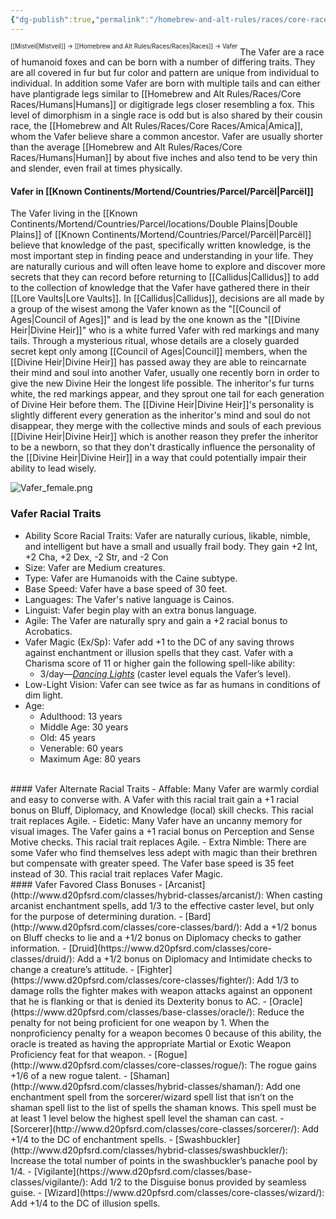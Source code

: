 ```yaml
---
{"dg-publish":true,"permalink":"/homebrew-and-alt-rules/races/core-races/vafer/"}
---
```


<sup><sup>[[Mistveil\|Mistveil]] → [[Homebrew and Alt Rules/Races/Races\|Races]] → Vafer</sup></sup>
The Vafer are a race of humanoid foxes and can be born with a number of differing traits. They are all covered in fur but fur color and pattern are unique from individual to individual. In addition some Vafer are born with multiple tails and can either have plantigrade legs similar to [[Homebrew and Alt Rules/Races/Core Races/Humans\|Humans]] or digitigrade legs closer resembling a fox. This level of dimorphism in a single race is odd but is also shared by their cousin race, the [[Homebrew and Alt Rules/Races/Core Races/Amica\|Amica]], whom the Vafer believe share a common ancestor. Vafer are usually shorter than the average [[Homebrew and Alt Rules/Races/Core Races/Humans\|Human]] by about five inches and also tend to be very thin and slender, even frail at times physically. 
#### Vafer in [[Known Continents/Mortend/Countries/Parcel/Parcël\|Parcël]]
The Vafer living in the [[Known Continents/Mortend/Countries/Parcel/locations/Double Plains\|Double Plains]] of [[Known Continents/Mortend/Countries/Parcel/Parcël\|Parcël]] believe that knowledge of the past, specifically written knowledge, is the most important step in finding peace and understanding in your life. They are naturally curious and will often leave home to explore and discover more secrets that they can record before returning to [[Callidus\|Callidus]] to add to the collection of knowledge that the Vafer have gathered there in their [[Lore Vaults\|Lore Vaults]]. In [[Callidus\|Callidus]], decisions are all made by a group of the wisest among the Vafer known as the "[[Council of Ages\|Council of Ages]]" and is lead by the one known as the "[[Divine Heir\|Divine Heir]]" who is a white furred Vafer with red markings and many tails. Through a mysterious ritual, whose details are a closely guarded secret kept only among [[Council of Ages\|Council]] members, when the [[Divine Heir\|Divine Heir]] has passed away they are able to reincarnate their mind and soul into another Vafer, usually one recently born in order to give the new Divine Heir the longest life possible. The inheritor's fur turns white, the red markings appear, and they sprout one tail for each generation of Divine Heir before them. The [[Divine Heir\|Divine Heir]]'s personality is slightly different every generation as the inheritor's mind and soul do not disappear, they merge with the collective minds and souls of each previous [[Divine Heir\|Divine Heir]] which is another reason they prefer the inheritor to be a newborn, so that they don't drastically influence the personality of the [[Divine Heir\|Divine Heir]] in a way that could potentially impair their ability to lead wisely.

![Vafer_female.png](/img/user/Attachments/Vafer_female.png)

### Vafer Racial Traits
- Ability Score Racial Traits: Vafer are naturally curious, likable, nimble, and intelligent but have a small and usually frail body. They gain +2 Int, +2 Cha, +2 Dex, -2 Str, and -2 Con 
- Size: Vafer are Medium creatures.
- Type: Vafer are Humanoids with the Caine subtype.
- Base Speed: Vafer have a base speed of 30 feet.
- Languages: The Vafer's native language is Cainos.
- Linguist: Vafer begin play with an extra bonus language.
- Agile: The Vafer are naturally spry and gain a +2 racial bonus to Acrobatics. 
- Vafer Magic (Ex/Sp): Vafer add +1 to the DC of any saving throws against enchantment or illusion spells that they cast. Vafer with a Charisma score of 11 or higher gain the following spell-like ability:
    - 3/day—[*Dancing Lights*](https://www.d20pfsrd.com/magic/all-spells/d/dancing-lights/) (caster level equals the Vafer’s level).
- Low-Light Vision: Vafer can see twice as far as humans in conditions of dim light.
- Age:
    - Adulthood: 13 years
    - Middle Age: 30 years
    - Old: 45 years
    - Venerable: 60 years
    - Maximum Age: 80 years
<br>
#### Vafer Alternate Racial Traits
- Affable: Many Vafer are warmly cordial and easy to converse with. A Vafer with this racial trait gain a +1 racial bonus on Bluff, Diplomacy, and Knowledge (local) skill checks. This racial trait replaces Agile.
- Eidetic: Many Vafer have an uncanny memory for visual images. The Vafer gains a +1 racial bonus on Perception and Sense Motive checks. This racial trait replaces Agile.
- Extra Nimble: There are some Vafer who find themselves less adept with magic than their brethren but compensate with greater speed. The Vafer base speed is 35 feet instead of 30. This racial trait replaces Vafer Magic.
<br>
#### Vafer Favored Class Bonuses
- [Arcanist](http://www.d20pfsrd.com/classes/hybrid-classes/arcanist/): When casting arcanist enchantment spells, add 1/3 to the effective caster level, but only for the purpose of determining duration.
- [Bard](http://www.d20pfsrd.com/classes/core-classes/bard/): Add a +1/2 bonus on Bluff checks to lie and a +1/2 bonus on Diplomacy checks to gather information.
- [Druid](https://www.d20pfsrd.com/classes/core-classes/druid/): Add a +1/2 bonus on Diplomacy and Intimidate checks to change a creature’s attitude.
- [Fighter](https://www.d20pfsrd.com/classes/core-classes/fighter/): Add 1/3 to damage rolls the fighter makes with weapon attacks against an opponent that he is flanking or that is denied its Dexterity bonus to AC.
- [Oracle](https://www.d20pfsrd.com/classes/base-classes/oracle/): Reduce the penalty for not being proficient for one weapon by 1. When the nonproficiency penalty for a weapon becomes 0 because of this ability, the oracle is treated as having the appropriate Martial or Exotic Weapon Proficiency feat for that weapon.
- [Rogue](http://www.d20pfsrd.com/classes/core-classes/rogue/): The rogue gains +1/6 of a new rogue talent.
- [Shaman](http://www.d20pfsrd.com/classes/hybrid-classes/shaman/): Add one enchantment spell from the sorcerer/wizard spell list that isn’t on the shaman spell list to the list of spells the shaman knows. This spell must be at least 1 level below the highest spell level the shaman can cast.
- [Sorcerer](http://www.d20pfsrd.com/classes/core-classes/sorcerer/): Add +1/4 to the DC of enchantment spells.
- [Swashbuckler](http://www.d20pfsrd.com/classes/hybrid-classes/swashbuckler/): Increase the total number of points in the swashbuckler’s panache pool by 1/4.
- [Vigilante](https://www.d20pfsrd.com/classes/base-classes/vigilante/): Add 1/2 to the Disguise bonus provided by seamless guise.
- [Wizard](https://www.d20pfsrd.com/classes/core-classes/wizard/): Add +1/4 to the DC of illusion spells.